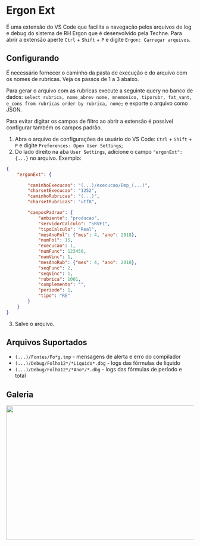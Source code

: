 # Ergon Ext
É uma extensão do VS Code que facilita a navegação pelos arquivos de log e debug do sistema
de RH Ergon que é desenvolvido pela Techne. Para abrir a extensão aperte `Ctrl` + `Shift` +
`P` e digite `Ergon: Carregar arquivos`.

## Configurando
É necessário fornecer o caminho da pasta de execução e do arquivo com os nomes de rubricas.
Veja os passos de 1 a 3 abaixo.

Para gerar o arquivo com as rubricas execute a seguinte query no banco de dados:
`select rubrica, nome_abrev nome, mnemonico, tiporubr, fat_vant, e_cons from rubricas order by rubrica, nome;`
e exporte o arquivo como JSON.

Para evitar digitar os campos de filtro ao abrir a extensão é possível configurar também os
campos padrão.

1. Abra o arquivo de configurações de usuário do VS Code: `Ctrl` + `Shift` + `P` e digite `Preferences: Open User Settings`;
2. Do lado direito na aba `User Settings`, adicione o campo `"ergonExt": {...}` no arquivo.
Exemplo:

```json
{
    "ergonExt": {

        "caminhoExecucao": "(...)/execucao/Emp_(...)",
        "charsetExecucao": "1252",
        "caminhoRubricas": "(...)",
        "charsetRubricas": "utf8",

        "camposPadrao": {
            "ambiente": "producao",
            "servidorCalculo": "SRVF1",
            "tipoCalculo": "Real",
            "mesAnoFol": {"mes": 4, "ano": 2018},
            "numFol": 15,
            "execucao": 1,
            "numFunc": 123456,
            "numVinc": 1,
            "mesAnoRub": {"mes": 4, "ano": 2018},
            "seqFunc": 2,
            "seqVinc": 1,
            "rubrica": 1001,
            "complemento": "",
            "periodo": 1,
            "tipo": "RE"
        }
    }
}
```
3. Salve o arquivo.

## Arquivos Suportados
* `(...)/Fontes/Fo*g.tmp` - mensagens de alerta e erro do compilador
* `(...)/Debug/Folha12*/*Liquido*.dbg` - logs das fórmulas de líquido
* `(...)/Debug/Folha12*/*Ano*/*.dbg` - logs das fórmulas de período e total

## Galeria
<img src="https://user-images.githubusercontent.com/1520962/43740025-70ede060-99a0-11e8-9907-42a959d475c5.png" width="640" height="360">
